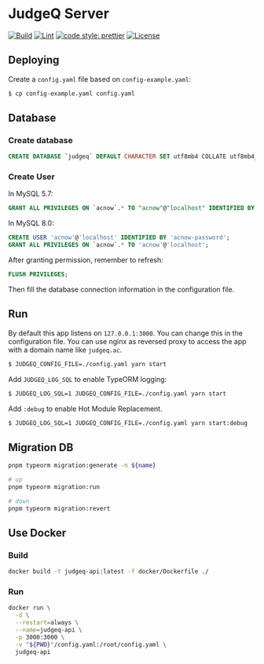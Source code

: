 # JudgeQ Server

[![Build](https://github.com/judgeq-dev/server/actions/workflows/build.yml/badge.svg)](https://github.com/judgeq-dev/server/actions/workflows/build.yml)
[![Lint](https://github.com/judgeq-dev/server/actions/workflows/lint.yml/badge.svg)](https://github.com/judgeq-dev/server/actions/workflows/lint.yml)
[![code style: prettier](https://img.shields.io/badge/code_style-prettier-ff69b4.svg?style=flat-square)](https://github.com/prettier/prettier)
[![License](https://img.shields.io/github/license/JudgeQ-Dev/server?style=flat-square)](LICENSE)

## Deploying

Create a `config.yaml` file based on `config-example.yaml`:

```bash
$ cp config-example.yaml config.yaml
```

## Database

### Create database

```sql
CREATE DATABASE `judgeq` DEFAULT CHARACTER SET utf8mb4 COLLATE utf8mb4_unicode_ci;
```

### Create User

In MySQL 5.7:

```sql
GRANT ALL PRIVILEGES ON `acnow`.* TO "acnow"@"localhost" IDENTIFIED BY "acnow-password";
```

In MySQL 8.0:

```sql
CREATE USER 'acnow'@'localhost' IDENTIFIED BY 'acnow-password';
GRANT ALL PRIVILEGES ON `acnow`.* TO 'acnow'@'localhost';
```

After granting permission, remember to refresh:

```sql
FLUSH PRIVILEGES;
```

Then fill the database connection information in the configuration file.

## Run

By default this app listens on `127.0.0.1:3000`. You can change this in the configuration file. You can use nginx as reversed proxy to access the app with a domain name like `judgeq.ac`.

```bash
$ JUDGEQ_CONFIG_FILE=./config.yaml yarn start
```

Add `JUDGEQ_LOG_SQL` to enable TypeORM logging:

```bash
$ JUDGEQ_LOG_SQL=1 JUDGEQ_CONFIG_FILE=./config.yaml yarn start
```

Add `:debug` to enable Hot Module Replacement.

```bash
$ JUDGEQ_LOG_SQL=1 JUDGEQ_CONFIG_FILE=./config.yaml yarn start:debug
```

## Migration DB

```bash
pnpm typeorm migration:generate -n ${name}

# up
pnpm typeorm migration:run

# down
pnpm typeorm migration:revert
```

## Use Docker

### Build

```bash
docker build -t judgeq-api:latest -f docker/Dockerfile ./
```

### Run

```bash
docker run \
  -d \
  --restart=always \
  --name=judgeq-api \
  -p 3000:3000 \
  -v "${PWD}"/config.yaml:/root/config.yaml \
  judgeq-api
```
